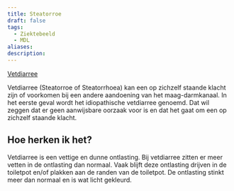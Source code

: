 ```yaml
---
title: Steatorroe
draft: false
tags:
  - Ziektebeeld
  - MDL
aliases: 
description:
---
```



[Vetdiarree](https://www.mlds.nl/klachten/vetdiarree/)

Vetdiarree (Steatorroe of Steatorrhoea) kan een op zichzelf staande klacht zijn of voorkomen bij een andere aandoening van het maag-darmkanaal. In het eerste geval wordt het idiopathische vetdiarree genoemd. Dat wil zeggen dat er geen aanwijsbare oorzaak voor is en dat het gaat om een op zichzelf staande klacht.

## **Hoe herken ik het?**

Vetdiarree is een vettige en dunne ontlasting. Bij vetdiarree zitten er meer vetten in de ontlasting dan normaal. Vaak blijft deze ontlasting drijven in de toiletpot en/of plakken aan de randen van de toiletpot. De ontlasting stinkt meer dan normaal en is wat licht gekleurd.
